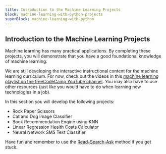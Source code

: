 ```yaml
---
title: Introduction to the Machine Learning Projects
block: machine-learning-with-python-projects
superBlock: machine-learning-with-python
---
```


## Introduction to the Machine Learning Projects

Machine learning has many practical applications. By completing these projects, you will demonstrate that you have a good foundational knowledge of machine learning.

We are still developing the interactive instructional content for the machine learning curriculum. For now, check out the videos in this [machine learning playlist on the freeCodeCamp YouTube channel](https://www.youtube.com/playlist?list=PLWKjhJtqVAblStefaz_YOVpDWqcRScc2s). You may also have to use other resources (just like you would have to do when learning new technologies in a job).

In this section you will develop the following projects:

- Rock Paper Scissors
- Cat and Dog Image Classifier
- Book Recommendation Engine using KNN
- Linear Regression Health Costs Calculator
- Neural Network SMS Text Classifier

Have fun and remember to use the [Read-Search-Ask](https://forum.freecodecamp.org/t/how-to-get-help-when-you-are-stuck-coding/19514) method if you get stuck.

